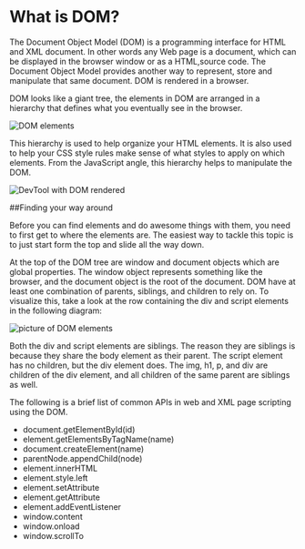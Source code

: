 # What is DOM?

The Document Object Model (DOM) is a programming interface for HTML and XML document.
In other words any Web page is a document, which can be displayed in the browser window or as a HTML,source code. The Document Object Model provides another way to represent, store and manipulate that same document.
DOM is rendered in a browser.

DOM looks like a giant tree, the elements in DOM are arranged in a hierarchy that defines what you eventually see in the browser. 

![DOM elements](http://i.imgur.com/VA7Shfj.png)

This hierarchy is used to help organize your HTML elements. It is also used to help your CSS style rules make sense of what styles to apply on which elements. 
From the JavaScript angle, this hierarchy helps to manipulate the DOM.

![DevTool with DOM rendered](http://i.imgur.com/EX1EQ8p.jpg)


##Finding your way around

Before you can find elements and do awesome things with them, you need to first get to where the elements are. The easiest way to tackle this topic is to just start form the top and slide all the way down.

At the top of the DOM tree are window and document objects which are global properties.
The window object represents something like the browser, and the document object is the root of the document.
DOM have at least one combination of parents, siblings, and children to rely on. To visualize this, take a look at the row containing the div and script elements in the following diagram:

![picture of DOM elements](http://i.imgur.com/yLovB8Z.png)

Both the div and script elements are siblings. The reason they are siblings is because they share the body element as their parent. The script element has no children, but the div element does. The img, h1, p, and div are children of the div element, and all children of the same parent are siblings as well. 



The following is a brief list of common APIs in web and XML page scripting using the DOM.
* document.getElementById(id)
* element.getElementsByTagName(name)
* document.createElement(name)
* parentNode.appendChild(node)
* element.innerHTML
* element.style.left
* element.setAttribute
* element.getAttribute
* element.addEventListener
* window.content
* window.onload
* window.scrollTo
